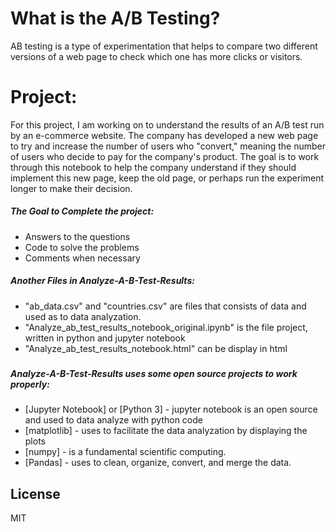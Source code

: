 # What is the A/B Testing?
AB testing is a type of experimentation that helps to compare two different versions of a web page to check which one has more clicks or visitors. 

# Project:

For this project, I am working on to understand the results of an A/B test run by an e-commerce website.
The company has developed a new web page to try and increase the number of users who "convert," meaning the number of users who decide to pay for the company's product.
The goal is to work through this notebook to help the company understand if they should implement this new page, keep the old page, or perhaps run the experiment longer to make their decision.

##### The Goal to Complete the project:
  
  - Answers to the questions
  - Code to solve the problems 
  - Comments when necessary

##### Another Files in Analyze-A-B-Test-Results:
  - "ab_data.csv" and "countries.csv" are files that consists of data and used as to data analyzation. 
  - "Analyze_ab_test_results_notebook_original.ipynb" is the file project, written in python and jupyter notebook
  - "Analyze_ab_test_results_notebook.html" can be display in html

### 

##### Analyze-A-B-Test-Results uses some open source projects to work properly:

* [Jupyter Notebook] or [Python 3] - jupyter notebook is an open source and used to data analyze with python code
* [matplotlib] - uses to facilitate the data analyzation by displaying the plots
* [numpy] - is a fundamental scientific computing.
* [Pandas] - uses to clean, organize, convert, and merge the data.


License
----
MIT

